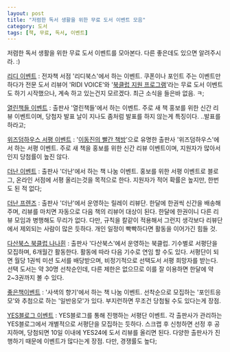 ```yaml
---
layout: post
title: "저렴한 독서 생활을 위한 무료 도서 이벤트 모음"
category: 도서
tags: [책, 무료, 독서, 이벤트]
---
```


저렴한 독서 생활을 위한 무료 도서 이벤트를 모아본다.
다른 좋은데도 있으면 알려주시라. :)


[리디 이벤트](http://blog.naver.com/PostList.nhn?blogId=ridibooks&from=postList&categoryNo=22)
: 전자책 서점 '리디북스'에서 하는 이벤트.
  쿠폰이나 포인트 주는 이벤트만 하다가 전문 도서 리뷰어 'RIDI VOICE'와 '[북클럽 지원 프로그램](http://blog.naver.com/ridibooks/220296056253)'라는 무료 도서 이벤트도 하기 시작했으나, 계속 하고 있는건지 모르겠다.
  최근 소식을 들은바 없음. ㅋ;

[열린책들 이벤트](http://cafe.naver.com/openbooks21.cafe?iframe_url=/ArticleList.nhn%3Fsearch.clubid=20788094%26search.menuid=13%26search.boardtype=L)
: 출판사 '열린책들'에서 하는 이벤트.
  주로 새 책 홍보를 위한 신간 리뷰 이벤트이며, 당첨자 발표 날이 지나도 좀처럼 발표를 하지 않는게 특징이다. ..발표를 하라고;

[위즈덤하우스 서평 이벤트](http://blog.naver.com/PostList.nhn?blogId=wisdomhouse7&from=postList&categoryNo=54)
: '[이동진의 빨간 책방](http://www.podbbang.com/ch/3709)'으로 유명한 출판사 '위즈덤하우스'에서 하는 서평 이벤트.
  주로 새 책을 홍보를 위한 신간 리뷰 이벤트이며, 지원자가 많아서인지 당첨률이 높진 않다.

[더난 이벤트](http://blog.naver.com/PostList.nhn?blogId=thenanbiz&categoryNo=17&skinType=&skinId=&from=menu&userSelectMenu=true)
: 출판사 '더난'에서 하는 책 나눔 이벤트.
  홍보를 위한 서평 이벤트로 블로그, 온라인 서점에 서평 올리는것을 목적으로 한다.
지원자가 적어 확률은 높지만, 한번도 된 적 없다;

[더난 프렌즈](http://blog.naver.com/thenanbiz/220840314773)
: 출판사 '더난'에서 운영하는 릴레이 리뷰단.
  한달에 한권씩 신간을 배송해주며, 리뷰를 마치면 자동으로 다음 책의 리뷰어 대상이 된다.
  한달에 한권이니 다른 리뷰 모임과 병행해도 무리가 없다.
  다만, 규칙을 칼같이 적용해서 그런지 생각보다 리뷰단에서 제외되는 사람이 많은 듯하다.
  개인 일정이 빡빡하다면 활동을 이어가긴 힘들 것.

[다산북스 북클럽 나나흰](http://cafe.naver.com/dasanbookclub)
: 출판사 '다산북스'에서 운영하는 북클럽.
  기수별로 서평단을 모집하며, 6개월간 활동한다.
  활동에 따라 다음 기수로 연임 할 수도 있다.
  서평단이 되면 월당 1권씩 미션 도서를 배당받으며, 비정기적으로 선택도서 서평 희망자를 받는다.
  선택 도서는 약 30명 선착순인데, 다른 제한은 없으므로 이를 잘 이용하면 한달에 약 2~3권까지 볼 수 있다.

[좋은책이벤트](http://book.culppy.org/event/board.php?bo_table=02_01)
: '사색의 향기'에서 하는 책 나눔 이벤트.
  선착순으로 모집하는 '포인트응모'와 추첨으로 하는 '일반응모'가 있다.
  부지런하면 무조건 당첨될 수도 있다는게 장점.

[YES블로그 이벤트](http://blog.yes24.com/BlogMain/BlogEvent/EventList)
: YES블로그를 통해 진행하는 서평단 이벤트.
  각 출판사가 관리하는 YES블로그에서 개별적으로 서평단을 모집하는 듯하다.
  스크랩 후 신청하면 선정 후 공지하며, 당첨되면 10일 이내에 YES24에 도서 리뷰를 올리면 된다.
  다양한 출판사가 진행하기 때문에 이벤트가 많다는게 장점.
  다만, 경쟁률도 높다;
